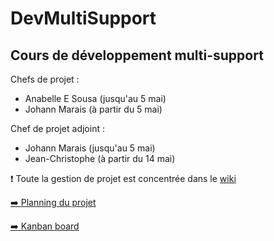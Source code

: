 # DevMultiSupport
## Cours de développement multi-support
Chefs de projet : 
* Anabelle E Sousa (jusqu'au 5 mai)
* Johann Marais (à partir du 5 mai)

Chef de projet adjoint :
* Johann Marais (jusqu'au 5 mai)
* Jean-Christophe (à partir du 14 mai)

:exclamation: Toute la gestion de projet est concentrée dans le [wiki](https://github.com/myclouet/DevMultiSupport/wiki)  

[:arrow_right: Planning du projet](https://docs.google.com/spreadsheets/d/1SAsa8jUNW-yLoutCmTzTejGANamgYi_k7XRsevLSwR8/edit?usp=sharing)

[:arrow_right: Kanban board](https://github.com/myclouet/DevMultiSupport/projects/1)

